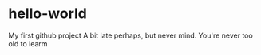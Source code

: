 # hello-world
My first github project
A bit late perhaps, but never mind.
You're never too old to learm
